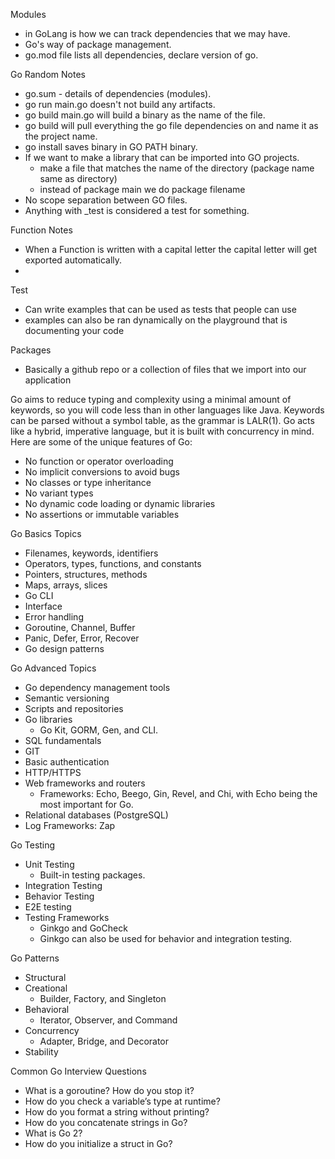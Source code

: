 Modules
- in GoLang is how we can track dependencies that we may have.
- Go's way of package management.
- go.mod file lists all dependencies, declare version of go.

Go Random Notes
- go.sum - details of dependencies (modules).
- go run main.go doesn't not build any artifacts.
- go build main.go will build a binary as the name of the file.
- go build will pull everything the go file dependencies on and name it as the project name.
- go install saves binary in GO PATH binary.
- If we want to make a library that can be imported into GO projects.
    - make a file that matches the name of the directory (package name same as directory)
    - instead of package main we do package filename
- No scope separation between GO files.
- Anything with _test is considered a test for something.

Function Notes
- When a Function is written with a capital letter the capital letter will get exported automatically.
- 

Test
- Can write examples that can be used as tests that people can use
- examples can also be ran dynamically on the playground that is documenting your code

Packages
- Basically a github repo or a collection of files that we import into our application

Go aims to reduce typing and complexity using a minimal amount of keywords, so you will code less than in other languages like Java. Keywords can be parsed without a symbol table, as the grammar is LALR(1). Go acts like a hybrid, imperative language, but it is built with concurrency in mind. Here are some of the unique features of Go:

- No function or operator overloading
- No implicit conversions to avoid bugs
- No classes or type inheritance
- No variant types
- No dynamic code loading or dynamic libraries
- No assertions or immutable variables

Go Basics Topics
- Filenames, keywords, identifiers
- Operators, types, functions, and constants
- Pointers, structures, methods
- Maps, arrays, slices
- Go CLI
- Interface
- Error handling
- Goroutine, Channel, Buffer
- Panic, Defer, Error, Recover
- Go design patterns

Go Advanced Topics
- Go dependency management tools
- Semantic versioning
- Scripts and repositories
- Go libraries
    - Go Kit, GORM, Gen, and CLI.
- SQL fundamentals
- GIT
- Basic authentication
- HTTP/HTTPS
- Web frameworks and routers
    - Frameworks: Echo, Beego, Gin, Revel, and Chi, with Echo being the most important for Go.
- Relational databases (PostgreSQL)
- Log Frameworks: Zap

Go Testing
- Unit Testing
    - Built-in testing packages.
- Integration Testing
- Behavior Testing
- E2E testing
- Testing Frameworks
    - Ginkgo and GoCheck
    - Ginkgo can also be used for behavior and integration testing.

Go Patterns
- Structural
- Creational
    - Builder, Factory, and Singleton
- Behavioral 
    - Iterator, Observer, and Command
- Concurrency
    - Adapter, Bridge, and Decorator
- Stability

Common Go Interview Questions
- What is a goroutine? How do you stop it?
- How do you check a variable’s type at runtime?
- How do you format a string without printing?
- How do you concatenate strings in Go?
- What is Go 2?
- How do you initialize a struct in Go?